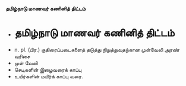 **தமிழ்நாடு மாணவர் கணினித் திட்டம்**
- # தமிழ்நாடு மாணவர் கணினித் திட்டம்
- n. pl. (பிர.) குதிரைப்படைகளைத் தடுத்து நிறுத்துவதற்கான முள்வேலி அரண் வரிசை
- முள் வேலி
- செடிகளின் இழைவரைக் காப்பு
- உயிர்களின் மயிர்க் காப்பு வரை.

